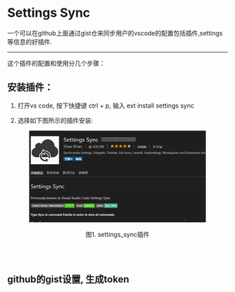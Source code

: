 # Settings Sync
一个可以在github上面通过gist仓来同步用户的vscode的配置包括插件,settings等信息的好插件.

---

这个插件的配置和使用分几个步骤：
## 安装插件：
1. 打开vs code, 按下快捷键 ctrl + p, 输入 ext install settings sync

2. 选择如下图所示的插件安装:

<center>
<img src="./image/settings_sync.png" width="80%" height="80%"/>

图1. settings_sync插件
</center>

<br>
<br>

## github的gist设置, 生成token








